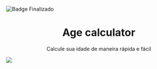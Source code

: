 
![Badge Finalizado](http://img.shields.io/static/v1?label=STATUS&message=FINALIZADO&color=GREEN&style=for-the-badge)

<h1 align='center'>Age calculator</h1>
<p align='center'>Calcule sua idade de maneira rápida e fácil</p>
<img src='https://github.com/gustavo-atanazio/age-calculator/assets/124182846/d36ceeff-dec2-47f1-b907-c65f2ca0cef4'/>
